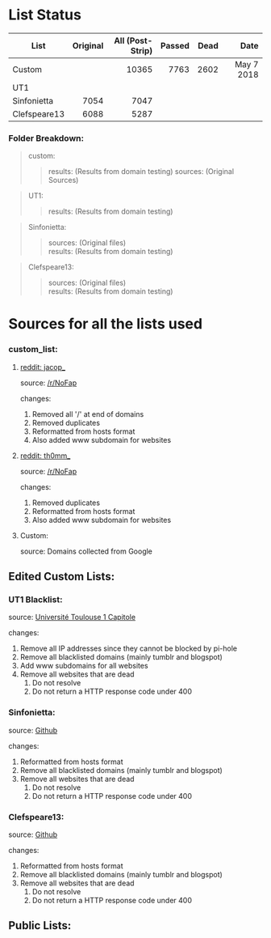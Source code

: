 # List Status

| List         | Original | All (Post-Strip) | Passed | Dead | Date |
|--------------|---------:|-----------------:|-------:|-----:|-----:|
| Custom       | | 10365 | 7763 | 2602 | May 7 2018 |
| UT1          | 
| Sinfonietta  | 7054     | 7047             | 
| Clefspeare13 | 6088     | 5287             |

### Folder Breakdown:
> custom:
>> results: (Results from domain testing)
>> sources: (Original Sources)

> UT1:
>> results: (Results from domain testing)

> Sinfonietta:
>> sources: (Original files)  
>> results: (Results from domain testing)

> Clefspeare13:
>> sources: (Original files)  
>> results: (Results from domain testing)

# Sources for all the lists used

### custom_list:
1. [reddit: jacop_](https://www.reddit.com/u/jacop_)

   source: [/r/NoFap](https://redd.it/3l89jz)
   
   changes:
     1. Removed all '/' at end of domains
     2. Removed duplicates
     3. Reformatted from hosts format
     4. Also added www subdomain for websites
     
2. [reddit: th0mm_](https://www.reddit.com/u/th0mm_)
   
    source: [/r/NoFap](https://redd.it/6cplet)
    
    changes: 
      1. Removed duplicates
      2. Reformatted from hosts format
      3. Also added www subdomain for websites
      
3. Custom:

   source: Domains collected from Google
   

## Edited Custom Lists:

### UT1 Blacklist:

source: [Université Toulouse 1 Capitole](https://dsi.ut-capitole.fr/blacklists/index_en.php)

changes: 
  1. Remove all IP addresses since they cannot be blocked by pi-hole
  2. Remove all blacklisted domains (mainly tumblr and blogspot)
  3. Add www subdomains for all websites
  3. Remove all websites that are dead
     1. Do not resolve
     2. Do not return a HTTP response code under 400

### Sinfonietta:

source: [Github](https://github.com/Sinfonietta/hostfiles)

changes:
  1. Reformatted from hosts format
  2. Remove all blacklisted domains (mainly tumblr and blogspot)
  3. Remove all websites that are dead
     1. Do not resolve
     2. Do not return a HTTP response code under 400
     
### Clefspeare13:

source: [Github](https://github.com/Clefspeare13/pornhosts)

changes:
  1. Reformatted from hosts format
  2. Remove all blacklisted domains (mainly tumblr and blogspot)
  3. Remove all websites that are dead
     1. Do not resolve
     2. Do not return a HTTP response code under 400

## Public Lists:




